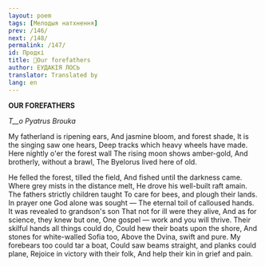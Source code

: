```yaml
---
layout: poem
tags: [Мелодыя натхнення]
prev: /146/
next: /148/
permalink: /147/
id: Продкі
title: 🚧Our forefathers
author: ЕУДАКІЯ ЛОСЬ
translator: Translated by 
lang: en
---
```



 
**OUR FOREFATHERS**

_T__o Pyatrus Brouka_

My fatherland is ripening ears, And jasmine bloom, and forest shade, It is the singing saw one hears, Deep tracks which heavy wheels have made. Here nightly o'er the forest wall The rising moon shows amber-gold, And brotherly, without a brawl, The Byelorus lived here of old.

He felled the forest, tilled the field, And fished until the darkness came. Where grey mists in the distance melt, He drove his well-built raft amain. The fathers strictly children taught To care for bees, and plough their lands. In prayer one God alone was sought — The eternal toil of calloused hands. It was revealed to grandson's son That not for ill were they alive, And as for science, they knew but one, One gospel — work and you will thrive. Their skilful hands all things could do, Could hew their boats upon the shore, And stones for white-walled Sofia too, Above the Dvina, swift and pure. My forebears too could tar a boat, Could saw beams straight, and planks could plane, Rejoice in victory with their folk, And help their kin in grief and pain.


